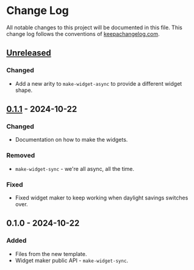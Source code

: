 # Change Log
All notable changes to this project will be documented in this file. This change log follows the conventions of [keepachangelog.com](http://keepachangelog.com/).

## [Unreleased]
### Changed
- Add a new arity to `make-widget-async` to provide a different widget shape.

## [0.1.1] - 2024-10-22
### Changed
- Documentation on how to make the widgets.

### Removed
- `make-widget-sync` - we're all async, all the time.

### Fixed
- Fixed widget maker to keep working when daylight savings switches over.

## 0.1.0 - 2024-10-22
### Added
- Files from the new template.
- Widget maker public API - `make-widget-sync`.

[Unreleased]: https://github.com/your-name/rb-tree/compare/0.1.1...HEAD
[0.1.1]: https://github.com/your-name/rb-tree/compare/0.1.0...0.1.1
